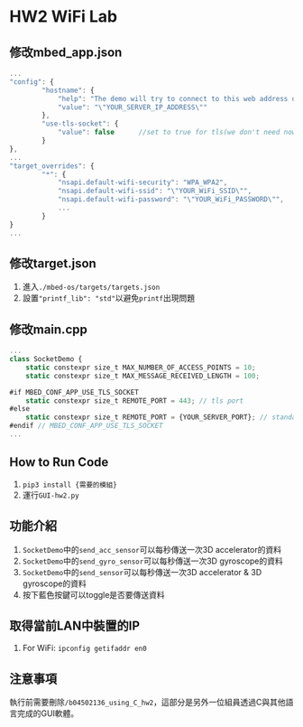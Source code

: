 # HW2 WiFi Lab

## 修改mbed_app.json
```javascript
...
"config": {
        "hostname": {
            "help": "The demo will try to connect to this web address on port 80 (or port 443 when using tls).",
            "value": "\"YOUR_SERVER_IP_ADDRESS\""
        },
        "use-tls-socket": {
            "value": false      //set to true for tls(we don't need now!!)
        }
},
...
"target_overrides": {
        "*": {
            "nsapi.default-wifi-security": "WPA_WPA2",
            "nsapi.default-wifi-ssid": "\"YOUR_WiFi_SSID\"",
            "nsapi.default-wifi-password": "\"YOUR_WiFi_PASSWORD\"",
            ...
        }
}
...
```

## 修改target.json
1. 進入`./mbed-os/targets/targets.json`
2. 設置`"printf_lib": "std"`以避免`printf`出現問題

## 修改main.cpp
```javascript
...
class SocketDemo {
    static constexpr size_t MAX_NUMBER_OF_ACCESS_POINTS = 10;
    static constexpr size_t MAX_MESSAGE_RECEIVED_LENGTH = 100;

#if MBED_CONF_APP_USE_TLS_SOCKET
    static constexpr size_t REMOTE_PORT = 443; // tls port
#else
    static constexpr size_t REMOTE_PORT = {YOUR_SERVER_PORT}; // standard HTTP port
#endif // MBED_CONF_APP_USE_TLS_SOCKET
...
```

## How to Run Code
1. `pip3 install {需要的模組}`
2. 運行`GUI-hw2.py`

## 功能介紹
1. `SocketDemo`中的`send_acc_sensor`可以每秒傳送一次3D accelerator的資料
2. `SocketDemo`中的`send_gyro_sensor`可以每秒傳送一次3D gyroscope的資料
3. `SocketDemo`中的`send_sensor`可以每秒傳送一次3D accelerator & 3D gyroscope的資料
4. 按下藍色按鍵可以toggle是否要傳送資料


## 取得當前LAN中裝置的IP
1. For WiFi: `ipconfig getifaddr en0`

## 注意事項
執行前需要刪除`/b04502136_using_C_hw2`，這部分是另外一位組員透過C與其他語言完成的GUI軟體。
